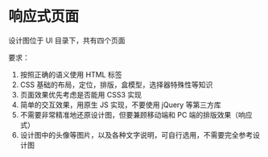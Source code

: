# 响应式页面

设计图位于 UI 目录下，共有四个页面

要求：

1. 按照正确的语义使用 HTML 标签
2. CSS 基础的布局，定位，排版，盒模型，选择器特殊性等知识
3. 页面效果优先考虑是否能用 CSS3 实现
4. 简单的交互效果，用原生 JS 实现，不要使用 jQuery 等第三方库
5. 不需要非常精准地还原设计图，但要兼顾移动端和 PC 端的排版效果（响应式）
6. 设计图中的头像等图片，以及各种文字说明，可自行选用，不需要完全参考设计图